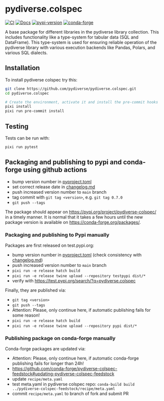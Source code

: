 # pydiverse.colspec

[![CI](https://img.shields.io/github/actions/workflow/status/pydiverse/pydiverse.colspec/tests.yml?style=flat-square&branch=main&label=tests)](https://github.com/pydiverse/pydiverse.colspec/actions/workflows/tests.yml)
[![Docs](https://readthedocs.org/projects/pydiversecolspec/badge/?version=latest&style=flat-square)](https://pydiversecolspec.readthedocs.io/en/latest)
[![pypi-version](https://img.shields.io/pypi/v/pydiverse-colspec.svg?logo=pypi&logoColor=white&style=flat-square)](https://pypi.org/project/pydiverse-colspec)
[![conda-forge](https://img.shields.io/conda/pn/conda-forge/pydiverse-colspec?logoColor=white&logo=conda-forge&style=flat-square)](https://prefix.dev/channels/conda-forge/packages/pydiverse-colspec)

A base package for different libraries in the pydiverse library collection.
This includes functionality like a type-system for tabular data (SQL and DataFrame).
This type-system is used for ensuring reliable operation of the pydiverse library
with various execution backends like Pandas, Polars, and various SQL dialects.

## Installation

To install pydiverse colspec try this:

```bash
git clone https://github.com/pydiverse/pydiverse.colspec.git
cd pydiverse.colspec

# Create the environment, activate it and install the pre-commit hooks
pixi install
pixi run pre-commit install
```

## Testing

Tests can be run with:

```bash
pixi run pytest
```

## Packaging and publishing to pypi and conda-forge using github actions

- bump version number in [pyproject.toml](pyproject.toml)
- set correct release date in [changelog.md](docs/source/changelog.md)
- push increased version number to `main` branch
- tag commit with `git tag <version>`, e.g. `git tag 0.7.0`
- `git push --tags`

The package should appear on https://pypi.org/project/pydiverse-colspec/ in a timely manner. It is normal that it takes
a few hours until the new package version is available on https://conda-forge.org/packages/.

### Packaging and publishing to Pypi manually

Packages are first released on test.pypi.org:

- bump version number in [pyproject.toml](pyproject.toml) (check consistency with [changelog.md](docs/source/changelog.md))
- push increased version number to `main` branch
- `pixi run -e release hatch build`
- `pixi run -e release twine upload --repository testpypi dist/*`
- verify with https://test.pypi.org/search/?q=pydiverse.colspec

Finally, they are published via:

- `git tag <version>`
- `git push --tags`
- Attention: Please, only continue here, if automatic publishing fails for some reason!
- `pixi run -e release hatch build`
- `pixi run -e release twine upload --repository pypi dist/*`

### Publishing package on conda-forge manually

Conda-forge packages are updated via:

- Attention: Please, only continue here, if automatic conda-forge publishing fails for longer than 24h!
- https://github.com/conda-forge/pydiverse-colspec-feedstock#updating-pydiverse-colspec-feedstock
- update `recipe/meta.yaml`
- test meta.yaml in pydiverse colspec repo: `conda-build build ../pydiverse-colspec-feedstock/recipe/meta.yaml`
- commit `recipe/meta.yaml` to branch of fork and submit PR
